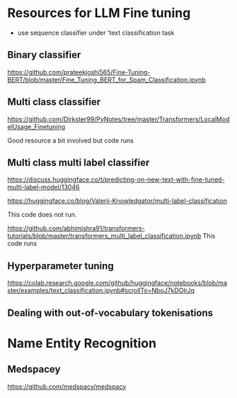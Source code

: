 # Resources for LLM Fine tuning

- use sequence classifier under 'text classification task 

## Binary classifier

https://github.com/prateekjoshi565/Fine-Tuning-BERT/blob/master/Fine_Tuning_BERT_for_Spam_Classification.ipynb

## Multi class classifier
https://github.com/Dirkster99/PyNotes/tree/master/Transformers/LocalModelUsage_Finetuning

Good resource a bit involved but code runs

## Multi class multi label classifier

https://discuss.huggingface.co/t/predicting-on-new-text-with-fine-tuned-multi-label-model/13046


https://huggingface.co/blog/Valerii-Knowledgator/multi-label-classification

This code does not run.

https://github.com/abhimishra91/transformers-tutorials/blob/master/transformers_multi_label_classification.ipynb
This code runs


## Hyperparameter tuning

https://colab.research.google.com/github/huggingface/notebooks/blob/master/examples/text_classification.ipynb#scrollTo=NboJ7kDOIrJq

## Dealing with out-of-vocabulary tokenisations 


# Name Entity Recognition

## Medspacey
https://github.com/medspacy/medspacy
